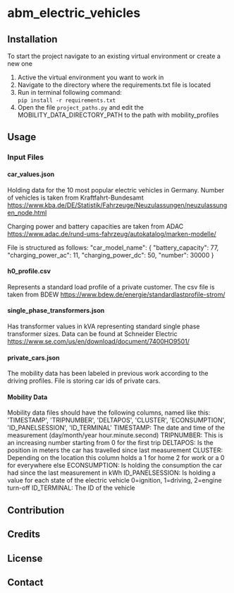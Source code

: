 # abm_electric_vehicles

## Installation
To start the project navigate to an existing virtual environment or create a new one  
1. Active the virtual environment you want to work in  
2. Navigate to the directory where the requirements.txt file is located  
3. Run in terminal following command:  
`pip install -r requirements.txt`  
4. Open the file `project_paths.py` and edit the MOBILITY_DATA_DIRECTORY_PATH to the path with mobility_profiles
## Usage
### Input Files
#### car_values.json
Holding data for the 10 most popular electric vehicles in Germany.
Number of vehicles is taken from Kraftfahrt-Bundesamt
https://www.kba.de/DE/Statistik/Fahrzeuge/Neuzulassungen/neuzulassungen_node.html

Charging power and battery capacities are taken from ADAC
https://www.adac.de/rund-ums-fahrzeug/autokatalog/marken-modelle/

File is structured as follows:
"car_model_name": {
    "battery_capacity": 77,
    "charging_power_ac": 11,
    "charging_power_dc": 50,
    "number": 30000
}

#### h0_profile.csv
Represents a standard load profile of a private customer.
The csv file is taken from BDEW
https://www.bdew.de/energie/standardlastprofile-strom/

#### single_phase_transformers.json
Has transformer values in kVA representing standard single phase transformer sizes.
Data can be found at Schneider Electric
https://www.se.com/us/en/download/document/7400HO9501/

#### private_cars.json
The mobility data has been labeled in previous work according to the driving profiles.
File is storing car ids of private cars.

#### Mobility Data
Mobility data files should have the following columns, named like this:
'TIMESTAMP', 'TRIPNUMBER', 'DELTAPOS', 'CLUSTER', 'ECONSUMPTION', 'ID_PANELSESSION', 'ID_TERMINAL'
TIMESTAMP: The date and time of the measurement (day/month/year hour.minute.second)
TRIPNUMBER: This is an increasing number starting from 0 for the first trip
DELTAPOS: Is the position in meters the car has travelled since last measurement
CLUSTER: Depending on the location this column holds a 1 for home 2 for work or a 0 for everywhere else
ECONSUMPTION: Is holding the consumption the car had since the last measurement in kWh
ID_PANELSESSION: Is holding a value for each state of the electric vehicle 0=ignition, 1=driving, 2=engine turn-off
ID_TERMINAL: The ID of the vehicle

## Contribution

## Credits

## License

## Contact
